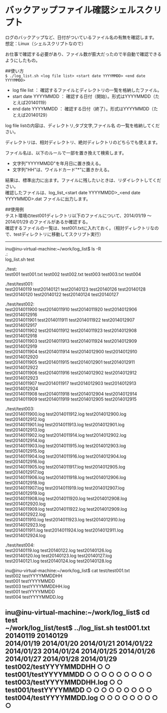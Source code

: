 # バックアップファイル確認シェルスクリプト  
 ログのバックアップなど、日付がついているファイル名の有無を確認します。  
 想定：Linux（シェルスクリプトなので）  

 お仕事で確認する必要があり、ファイル数が膨大だったので半自動で確認できるようにしたもの。
  
##使い方  
 `$ ./log_list.sh <log file list> <start date YYYYMMDD> <end date YYYYMMDD>`  
  
* log file list       ： 確認するファイルとディレクトリの一覧を格納したファイル。
* start date YYYYMMDD ： 確認する日付（開始）。形式はYYYYMMDD（たとえば20140119）
* end date YYYYMMDD   ： 確認する日付（終了）。形式はYYYYMMDD（たとえば20140129）
  

 log file listの内容は、ディレクトリ,タブ文字,ファイル名 の一覧を格納してください。  
  
 ディレクトリは、相対ディレクトリ、絶対ディレクトリのどちらでも使えます。  
  
 ファイル名は、以下のルールで一部を置き換えて検索します。  
* 文字列"YYYYMMDD"を年月日に置き換える。  
* 文字列"HH"は、ワイルドカード"*"に置きかえる。  
  
 結果は、標準出力に出ます。ファイルに残したいときは、リダイレクトしてください。  
 確認したファイルは、log_list_&lt;start date YYYYMMDD&gt;_&lt;end date YYYYMMDD&gt;.dat ファイルに出力します。  
  
  
##使用例  
 テスト環境のtest001ディレクトリ以下のファイルについて、2014/01/19 ～ 2014/01/29 のファイルがあるか確認する。  
 確認するファイルの一覧は、test001.txtに入れておく。（相対ディレクトリなので、testディレクトリに移動してスクリプト実行）  

---------------
inu@inu-virtual-machine:~/work/log_list$ ls -R  
.:  
log_list.sh  test  
  
./test:  
test001  test001.txt  test002  test002.txt  test003  test003.txt  test004  
  
./test/test001:  
test20140119  test20140121  test20140123  test20140126  test20140128  
test20140120  test20140122  test20140124  test20140127  
  
./test/test002:  
test2014011900  test2014011910  test2014011920  test2014012906  test2014012916  
test2014011901  test2014011911  test2014011922  test2014012907  test2014012917  
test2014011902  test2014011912  test2014011923  test2014012908  test2014012918  
test2014011903  test2014011913  test2014011924  test2014012909  test2014012919  
test2014011904  test2014011914  test2014012900  test2014012910  test2014012920  
test2014011905  test2014011915  test2014012901  test2014012911  test2014012922  
test2014011906  test2014011916  test2014012902  test2014012912  test2014012923  
test2014011907  test2014011917  test2014012903  test2014012913  test2014012924  
test2014011908  test2014011918  test2014012904  test2014012914  
test2014011909  test2014011919  test2014012905  test2014012915  
  
./test/test003:  
test2014011900.log  test2014011912.log  test2014012900.log  test2014012912.log  
test2014011901.log  test2014011913.log  test2014012901.log  test2014012913.log  
test2014011902.log  test2014011914.log  test2014012902.log  test2014012914.log  
test2014011903.log  test2014011915.log  test2014012903.log  test2014012915.log  
test2014011904.log  test2014011916.log  test2014012904.log  test2014012916.log  
test2014011905.log  test2014011917.log  test2014012905.log  test2014012917.log  
test2014011906.log  test2014011918.log  test2014012906.log  test2014012918.log  
test2014011907.log  test2014011919.log  test2014012907.log  test2014012919.log  
test2014011908.log  test2014011920.log  test2014012908.log  test2014012920.log  
test2014011909.log  test2014011922.log  test2014012909.log  test2014012922.log  
test2014011910.log  test2014011923.log  test2014012910.log  test2014012923.log  
test2014011911.log  test2014011924.log  test2014012911.log  test2014012924.log  
  
./test/test004:  
test20140119.log  test20140122.log  test20140126.log  
test20140120.log  test20140123.log  test20140127.log  
test20140121.log  test20140124.log  test20140128.log  
  
inu@inu-virtual-machine:~/work/log_list$ cat test/test001.txt  
test002 testYYYYMMDDHH  
test001 testYYYYMMDD  
test003 testYYYYMMDDHH.log  
test001 testYYYYMMDD  
test004 testYYYYMMDD.log  
  
inu@inu-virtual-machine:~/work/log_list$ cd test  
~/work/log_list/test$ ../log_list.sh test001.txt 20140119 20140129  
	2014/01/19	2014/01/20	2014/01/21	2014/01/22	2014/01/23	2014/01/24	2014/01/25	2014/01/26	2014/01/27	2014/01/28	2014/01/29  
test002/testYYYYMMDDHH	○										○  
test001/testYYYYMMDD	○	○	○	○	○	○		○	○	○	  
test003/testYYYYMMDDHH.log	○										○  
test001/testYYYYMMDD	○	○	○	○	○	○		○	○	○	   
test004/testYYYYMMDD.log	○	○	○	○	○	○		○	○	○	  
---------------
